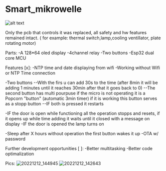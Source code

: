 # Smart_mikrowelle
![alt text](https://m.media-amazon.com/images/I/41DaUCtyl8L._AC_SL1002_.jpg)

Only the pcb that controls it was replaced, all safety and hw features remained intact. ( for example: thermal switch,lamp,cooling ventillator, plate rotating motor)

Parts:
-A 128*64 oled display
-4channel relay
-Two buttons
-Esp32 dual core MCU

Features [x]:
-NTP time and date displaying from wifi
-Working without Wifi or NTP Time connection

-Two buttons
  --With the firs u can add 30s to the time (after 8min it will be adding 1 minutes until it reaches 30min after that it goes back to 0)
  --The second button has multi pourpuse if the micro is not operating it is a Popcorn "button" (automatic 3min timer) if it is working this button serves as a stopp button
  --IF both is pressed it restarts
 
 -IF the door is open while functioning all the operation stopps and resets, if it opens up while time adding it waits until it closed with a message on display 
 -IF the door is opened the lamp turns on
  
 -Sleep after X hours without operation the first button wakes it up
 -OTA w/ password



Further development opportunities [ ]:
-Better multitasking
-Better code optimalization

Pics: 
![20221212_144945](https://user-images.githubusercontent.com/37541810/207062094-d013c6ac-4b2f-4844-989c-8dc3842803fb.jpg)
![20221212_142643](https://user-images.githubusercontent.com/37541810/207062100-a2f1f703-5ff9-441d-ac47-aa46eed72144.jpg)


